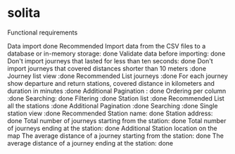 # solita
Functional requirements


Data import done
Recommended
Import data from the CSV files to a database or in-memory storage: done
Validate data before importing: done
Don't import journeys that lasted for less than ten seconds: done
Don't import journeys that covered distances shorter than 10 meters :done
Journey list view :done
Recommended
List journeys :done
For each journey show departure and return stations, covered distance in kilometers and duration in minutes :done
Additional
Pagination : done
Ordering per column :done
Searching: done
Filtering :done
Station list :done
Recommended
List all the stations :done
Additional
Pagination :done
Searching :done
Single station view :done
Recommended
Station name: done
Station address: done
Total number of journeys starting from the station: done
Total number of journeys ending at the station: done
Additional
Station location on the map
The average distance of a journey starting from the station: done
The average distance of a journey ending at the station: done
